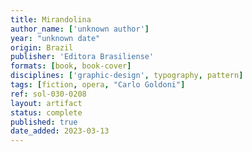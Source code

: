```yaml
---
title: Mirandolina
author_name: ['unknown author']
year: "unknown date"
origin: Brazil
publisher: 'Editora Brasiliense'
formats: [book, book-cover]
disciplines: ['graphic-design', typography, pattern]
tags: [fiction, opera, "Carlo Goldoni"]
ref: sol-030-0208
layout: artifact
status: complete
published: true
date_added: 2023-03-13
---
```

